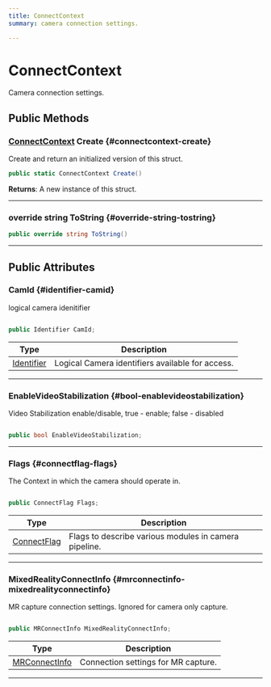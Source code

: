 ```yaml
---
title: ConnectContext
summary: camera connection settings. 

---
```


# ConnectContext




Camera connection settings.   





## Public Methods

### [ConnectContext](/versioned_docs/version-03-Jan-2023/unity-api/api/UnityEngine.XR.MagicLeap/MLCamera/UnityEngine.XR.MagicLeap.MLCamera.ConnectContext.md) Create {#connectcontext-create}

Create and return an initialized version of this struct. 

```csharp
public static ConnectContext Create()
```






**Returns**: A new instance of this struct.



-----------

### override string ToString {#override-string-tostring}

```csharp
public override string ToString()
```






-----------

## Public Attributes

### CamId {#identifier-camid}

logical camera idenitifier 

```csharp

public Identifier CamId;

```

| Type | Description  | 
|--|--|
| [Identifier](/versioned_docs/version-03-Jan-2023/unity-api/api/UnityEngine.XR.MagicLeap/MLCamera/UnityEngine.XR.MagicLeap.MLCamera.md#enums-identifier) | Logical Camera identifiers available for access.  |





-----------

### EnableVideoStabilization {#bool-enablevideostabilization}

Video Stabilization enable/disable, true - enable; false - disabled 

```csharp

public bool EnableVideoStabilization;

```






-----------

### Flags {#connectflag-flags}

The Context in which the camera should operate in. 

```csharp

public ConnectFlag Flags;

```

| Type | Description  | 
|--|--|
| [ConnectFlag](/versioned_docs/version-03-Jan-2023/unity-api/api/UnityEngine.XR.MagicLeap/MLCamera/UnityEngine.XR.MagicLeap.MLCamera.md#enums-connectflag) | Flags to describe various modules in camera pipeline.  |





-----------

### MixedRealityConnectInfo {#mrconnectinfo-mixedrealityconnectinfo}

MR capture connection settings. Ignored for camera only capture. 

```csharp

public MRConnectInfo MixedRealityConnectInfo;

```

| Type | Description  | 
|--|--|
| [MRConnectInfo](/versioned_docs/version-03-Jan-2023/unity-api/api/UnityEngine.XR.MagicLeap/MLCamera/UnityEngine.XR.MagicLeap.MLCamera.MRConnectInfo.md) | Connection settings for MR capture.  |





-----------

